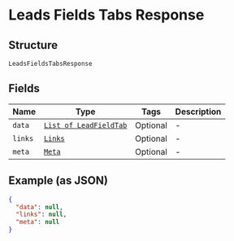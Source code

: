 
# Leads Fields Tabs Response

## Structure

`LeadsFieldsTabsResponse`

## Fields

| Name | Type | Tags | Description |
|  --- | --- | --- | --- |
| `data` | [`List of LeadFieldTab`](../../doc/models/lead-field-tab.md) | Optional | - |
| `links` | [`Links`](../../doc/models/links.md) | Optional | - |
| `meta` | [`Meta`](../../doc/models/meta.md) | Optional | - |

## Example (as JSON)

```json
{
  "data": null,
  "links": null,
  "meta": null
}
```

